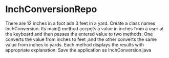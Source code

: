 # InchConversionRepo
There are 12 inches in a foot adn 3 feet in a yard. Create a class names InchConversion. Its main() method accpets a value in inches from a user at the keyboard and then passes the entered value to two methods. One converts the value from inches to feet ,and the other converts the same value from inches to yards. Each method displays the results with appropriate explanation. Save the application as InchConversion.java
